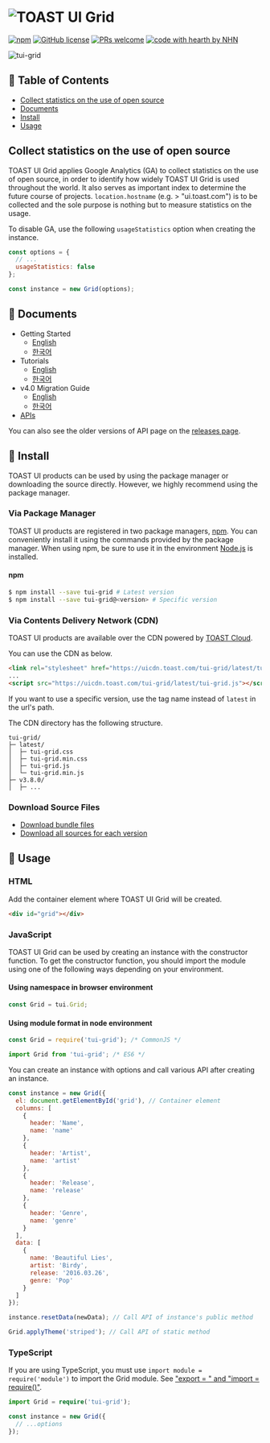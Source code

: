 # ![TOAST UI Grid](https://uicdn.toast.com/toastui/img/tui-grid-bi.png)

[![npm](https://img.shields.io/npm/v/tui-grid.svg)](https://www.npmjs.com/package/tui-grid) [![GitHub license](https://img.shields.io/github/license/nhn/tui.grid.svg)](https://github.com/nhn/tui.grid/blob/production/LICENSE) [![PRs welcome](https://img.shields.io/badge/PRs-welcome-ff69b4.svg)](https://github.com/nhn/tui.grid/pulls) [![code with hearth by NHN ](https://img.shields.io/badge/%3C%2F%3E%20with%20%E2%99%A5%20by-NHN-ff1414.svg)](https://github.com/nhn)

![tui-grid](https://user-images.githubusercontent.com/18183560/42144044-de298b02-7df3-11e8-8bbd-dc824ae0df52.png)

## 🚩 Table of Contents

- [Collect statistics on the use of open source](#Collect-statistics-on-the-use-of-open-source)
- [Documents](#-documents)
- [Install](#-install)
- [Usage](#-usage)

## Collect statistics on the use of open source

TOAST UI Grid applies Google Analytics (GA) to collect statistics on the use of open source, in order to identify how widely TOAST UI Grid is used throughout the world.
It also serves as important index to determine the future course of projects.
`location.hostname` (e.g. > "ui.toast.com") is to be collected and the sole purpose is nothing but to measure statistics on the usage.

To disable GA, use the following `usageStatistics` option when creating the instance.

```js
const options = {
  // ...
  usageStatistics: false
};

const instance = new Grid(options);
```

## 📙 Documents

- Getting Started
  - [English](https://github.com/nhn/tui.grid/blob/production/packages/toast-ui.grid/docs/en/getting-started.md)
  - [한국어](https://github.com/nhn/tui.grid/blob/production/packages/toast-ui.grid/docs/ko/getting-started.md)
- Tutorials
  - [English](https://github.com/nhn/tui.grid/tree/production/packages/toast-ui.grid/docs)
  - [한국어](https://github.com/nhn/tui.grid/tree/production/docs/packages/toast-ui.grid/ko)
- v4.0 Migration Guide
  - [English](https://github.com/nhn/tui.grid/tree/production/packages/toast-ui.grid/docs/v4.0-migration-guide.md)
  - [한국어](https://github.com/nhn/tui.grid/tree/production/packages/toast-ui.grid/docs/v4.0-migration-guide-kor.md)
- [APIs](https://nhn.github.io/tui.grid/latest)

You can also see the older versions of API page on the [releases page](https://github.com/nhn/tui.grid/releases).

## 💾 Install

TOAST UI products can be used by using the package manager or downloading the source directly.
However, we highly recommend using the package manager.

### Via Package Manager

TOAST UI products are registered in two package managers, [npm](https://www.npmjs.com/).
You can conveniently install it using the commands provided by the package manager.
When using npm, be sure to use it in the environment [Node.js](https://nodejs.org/en/) is installed.

#### npm

```sh
$ npm install --save tui-grid # Latest version
$ npm install --save tui-grid@<version> # Specific version
```

### Via Contents Delivery Network (CDN)

TOAST UI products are available over the CDN powered by [TOAST Cloud](https://www.toast.com).

You can use the CDN as below.

```html
<link rel="stylesheet" href="https://uicdn.toast.com/tui-grid/latest/tui-grid.css" />
...
<script src="https://uicdn.toast.com/tui-grid/latest/tui-grid.js"></script>
```

If you want to use a specific version, use the tag name instead of `latest` in the url's path.

The CDN directory has the following structure.

```
tui-grid/
├─ latest/
│  ├─ tui-grid.css
│  ├─ tui-grid.min.css
│  ├─ tui-grid.js
│  └─ tui-grid.min.js
├─ v3.8.0/
│  ├─ ...
```

### Download Source Files

- [Download bundle files](https://github.com/nhn/tui.grid/tree/production/dist)
- [Download all sources for each version](https://github.com/nhn/tui.grid/releases)

## 🔨 Usage

### HTML

Add the container element where TOAST UI Grid will be created.

```html
<div id="grid"></div>
```

### JavaScript

TOAST UI Grid can be used by creating an instance with the constructor function.
To get the constructor function, you should import the module using one of the following ways depending on your environment.

#### Using namespace in browser environment

```javascript
const Grid = tui.Grid;
```

#### Using module format in node environment

```javascript
const Grid = require('tui-grid'); /* CommonJS */
```

```javascript
import Grid from 'tui-grid'; /* ES6 */
```

You can create an instance with options and call various API after creating an instance.

```javascript
const instance = new Grid({
  el: document.getElementById('grid'), // Container element
  columns: [
    {
      header: 'Name',
      name: 'name'
    },
    {
      header: 'Artist',
      name: 'artist'
    },
    {
      header: 'Release',
      name: 'release'
    },
    {
      header: 'Genre',
      name: 'genre'
    }
  ],
  data: [
    {
      name: 'Beautiful Lies',
      artist: 'Birdy',
      release: '2016.03.26',
      genre: 'Pop'
    }
  ]
});

instance.resetData(newData); // Call API of instance's public method

Grid.applyTheme('striped'); // Call API of static method
```

### TypeScript

If you are using TypeScript, you must use `import module = require('module')` to import the Grid module. See ["export = " and "import = require()"](https://www.typescriptlang.org/docs/handbook/modules.html#export--and-import--require).

```typescript
import Grid = require('tui-grid');

const instance = new Grid({
  // ...options
});
```

